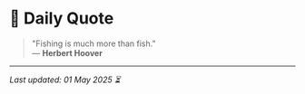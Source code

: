 # 📜 Daily Quote

> "Fishing is much more than fish."  
> — **Herbert Hoover**

---

_Last updated: 01 May 2025 ⏳_
